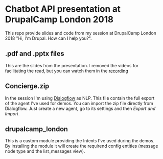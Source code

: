 # Chatbot API presentation at DrupalCamp London 2018
This repo provide slides and code from my session at DrupalCamp London 2018 "Hi, I'm Drupal. How can I help you?".

## .pdf and .pptx files
This are the slides from the presentation. I removed the videos for facilitating the read, but you can watch them in the [recording](https://www.youtube.com/watch?v=N_pTHLg1DwA)

## Concierge.zip
In the session I'm using [Dialogflow](https://dialogflow.com) as NLP. This file contain the full export of the agent I've used for demos. You can import the zip file directly from Dialogflow.
Just create a new agent, go to its settings and then *Export and Import*.

## drupalcamp_london
This is a custom module providing the Intents I've used during the demos. By installing the module it will create the requirend config entities (message node type and the list_messages view).
